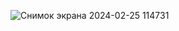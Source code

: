 ![Снимок экрана 2024-02-25 114731](https://github.com/Alexander-Domnenko/homework/assets/91257943/e00f70e1-7cb2-45ab-8d6c-cbd6e3cd17df)
